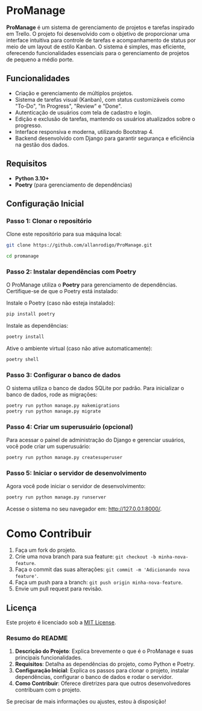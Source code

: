 # ProManage

**ProManage** é um sistema de gerenciamento de projetos e tarefas inspirado em Trello. O projeto foi desenvolvido com o objetivo de proporcionar uma interface intuitiva para controle de tarefas e acompanhamento de status por meio de um layout de estilo Kanban. O sistema é simples, mas eficiente, oferecendo funcionalidades essenciais para o gerenciamento de projetos de pequeno a médio porte.

## Funcionalidades
- Criação e gerenciamento de múltiplos projetos.
- Sistema de tarefas visual (Kanban), com status customizáveis como "To-Do", "In Progress", "Review" e "Done".
- Autenticação de usuários com tela de cadastro e login.
- Edição e exclusão de tarefas, mantendo os usuários atualizados sobre o progresso.
- Interface responsiva e moderna, utilizando Bootstrap 4.
- Backend desenvolvido com Django para garantir segurança e eficiência na gestão dos dados.

## Requisitos

- **Python 3.10+**
- **Poetry** (para gerenciamento de dependências)

## Configuração Inicial

### Passo 1: Clonar o repositório

Clone este repositório para sua máquina local:

```bash
git clone https://github.com/allanrodigo/ProManage.git

cd promanage
```

### Passo 2: Instalar dependências com Poetry
O ProManage utiliza o **Poetry** para gerenciamento de dependências. Certifique-se de que o Poetry está instalado:

Instale o Poetry (caso não esteja instalado):
```bash
pip install poetry
```

Instale as dependências:
```bash
poetry install
```

Ative o ambiente virtual (caso não ative automaticamente):
```bash
poetry shell
```

### Passo 3: Configurar o banco de dados

O sistema utiliza o banco de dados SQLite por padrão. Para inicializar o banco de dados, rode as migrações:

```bash
poetry run python manage.py makemigrations
poetry run python manage.py migrate
```
### Passo 4: Criar um superusuário (opcional)
Para acessar o painel de administração do Django e gerenciar usuários, você pode criar um superusuário:

```bash
poetry run python manage.py createsuperuser
```

### Passo 5: Iniciar o servidor de desenvolvimento

Agora você pode iniciar o servidor de desenvolvimento:

```bash
poetry run python manage.py runserver
```

Acesse o sistema no seu navegador em: http://127.0.0.1:8000/.


# Como Contribuir
1. Faça um fork do projeto.
2. Crie uma nova branch para sua feature: `git checkout -b minha-nova-feature`.
3. Faça o commit das suas alterações: `git commit -m 'Adicionando nova feature'`.
4. Faça um push para a branch: `git push origin minha-nova-feature`.
5. Envie um pull request para revisão.

## Licença

Este projeto é licenciado sob a [MIT License](LICENSE).


### Resumo do README

1. **Descrição do Projeto**: Explica brevemente o que é o ProManage e suas principais funcionalidades.
2. **Requisitos**: Detalha as dependências do projeto, como Python e Poetry.
3. **Configuração Inicial**: Explica os passos para clonar o projeto, instalar dependências, configurar o banco de dados e rodar o servidor.
4. **Como Contribuir**: Oferece diretrizes para que outros desenvolvedores contribuam com o projeto.

Se precisar de mais informações ou ajustes, estou à disposição!
